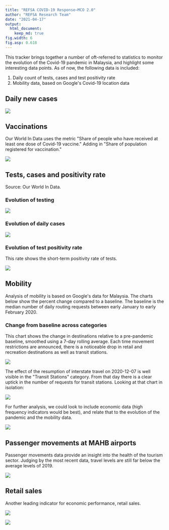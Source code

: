 ```yaml
---
title: "REFSA COVID-19 Response—MCO 2.0"
author: "REFSA Research Team"
date: "2021-04-17"
output: 
  html_document: 
    keep_md: true
fig.width: 6
fig.asp: 0.618
---
```






This tracker brings together a number of oft-referred to statistics to monitor the evolution of the Covid-19 pandemic in Malaysia, and highlight some interesting data points. As of now, the following data is included: 

 1. Daily count of tests, cases and test positivity rate
 2. Mobility data, based on Google's Covid-19 location data
 
## Daily new cases

![](REFSA_Covid19_2021_files/figure-html/covid-daily-new-cases-1.png)<!-- -->

## Vaccinations

Our World In Data uses the metric "Share of people who have received at least one dose of Covid-19 vaccine." Adding in "Share of population registered for vaccination." 

![](REFSA_Covid19_2021_files/figure-html/covid-vaccinations-1.png)<!-- -->



 
## Tests, cases and positivity rate

Source: Our World In Data. 



### Evolution of testing 

![](REFSA_Covid19_2021_files/figure-html/covid-daily-tests-1.png)<!-- -->

### Evolution of daily cases

![](REFSA_Covid19_2021_files/figure-html/covid-daily-cases-1.png)<!-- -->

### Evolution of test positivity rate

This rate shows the short-term positivity rate of tests. 

![](REFSA_Covid19_2021_files/figure-html/covid-posrate-1.png)<!-- -->

## Mobility

Analysis of mobility is based on Google's data for Malaysia. 
The charts below show the percent change compared to a baseline. The baseline is the median number of daily routing requests between early January to early February 2020. 



### Change from baseline across categories

This chart shows the change in destinations relative to a pre-pandemic baseline, smoothed using a 7-day rolling average. Each time movement restrictions are announced, there is a noticeable drop in retail and recreation destinations as well as transit stations. 

![](REFSA_Covid19_2021_files/figure-html/mobi-plot-all-1.png)<!-- -->

The effect of the resumption of interstate travel on 2020-12-07 is well visible in the "Transit Stations" category. From that day there is a clear uptick in the number of requests for transit stations. Looking at that chart in isolation: 

![](REFSA_Covid19_2021_files/figure-html/mobility-transit-1.png)<!-- -->

For further analysis, we could look to include economic data (high frequency indicators would be best), and relate that to the evolution of the pandemic and the mobility data. 

![](REFSA_Covid19_2021_files/figure-html/covid-retail-1.png)<!-- -->

## Passenger movements at MAHB airports

Passenger movements data provide an insight into the health of the tourism sector. Judging by the most recent data, travel levels are still far below the average levels of 2019. 

![](REFSA_Covid19_2021_files/figure-html/mahb_ops-1.png)<!-- -->
## Retail sales

Another leading indicator for economic performance, retail sales. 

![](REFSA_Covid19_2021_files/figure-html/covid-retail-sales-1.png)<!-- -->

![](REFSA_Covid19_2021_files/figure-html/covid-retail-sa-1.png)<!-- -->

